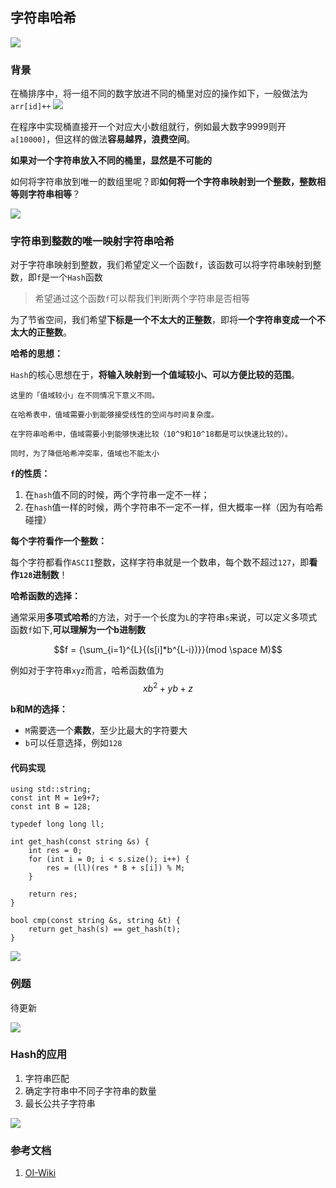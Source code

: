 ## 字符串哈希

![](https://myimages-wqz.oss-cn-shanghai.aliyuncs.com/intern/202208191503510.png)
### 背景
在桶排序中，将一组不同的数字放进不同的桶里对应的操作如下，一般做法为`arr[id]++`
![](https://myimages-wqz.oss-cn-shanghai.aliyuncs.com/intern/202209061029854.png)

在程序中实现桶直接开一个对应大小数组就行，例如最大数字9999则开`a[10000]`，但这样的做法**容易越界，浪费空间**。

**如果对一个字符串放入不同的桶里，显然是不可能的**

如何将字符串放到唯一的数组里呢？即**如何将一个字符串映射到一个整数，整数相等则字符串相等**？

![](https://myimages-wqz.oss-cn-shanghai.aliyuncs.com/intern/202208191503510.png)
### 字符串到整数的唯一映射字符串哈希

对于字符串映射到整数，我们希望定义一个函数`f`，该函数可以将字符串映射到整数，即`f`是一个`Hash`函数

> 希望通过这个函数`f`可以帮我们判断两个字符串是否相等

为了节省空间，我们希望**下标是一个不太大的正整数**，即将**一个字符串变成一个不太大的正整数**。

**哈希的思想：**

`Hash`的核心思想在于，**将输入映射到一个值域较小、可以方便比较的范围**。
```
这里的「值域较小」在不同情况下意义不同。

在哈希表中，值域需要小到能够接受线性的空间与时间复杂度。

在字符串哈希中，值域需要小到能够快速比较（10^9和10^18都是可以快速比较的）。

同时，为了降低哈希冲突率，值域也不能太小
```

**`f`的性质：**
1. 在`hash`值不同的时候，两个字符串一定不一样；
2. 在`hash`值一样的时候，两个字符串不一定不一样，但大概率一样（因为有哈希碰撞）

**每个字符看作一个整数：**

每个字符都看作`ASCII`整数，这样字符串就是一个数串，每个数不超过`127`，即**看作`128`进制数**！

**哈希函数的选择：**

通常采用**多项式哈希**的方法，对于一个长度为`L`的字符串`s`来说，可以定义多项式函数`f`如下,**可以理解为一个b进制数**

$$f = {\sum_{i=1}^{L}{(s[i]*b^{L-i})}}(mod \space M)$$

例如对于字符串`xyz`而言，哈希函数值为
$$xb^2+ yb + z$$

**b和M的选择：**
* `M`需要选一个**素数**，至少比最大的字符要大
* `b`可以任意选择，例如`128`

#### 代码实现
```
using std::string;
const int M = 1e9+7;
const int B = 128;

typedef long long ll;

int get_hash(const string &s) {
    int res = 0;
    for (int i = 0; i < s.size(); i++) {
        res = (ll)(res * B + s[i]) % M;
    }

    return res;
}

bool cmp(const string &s, string &t) {
    return get_hash(s) == get_hash(t);
}
```

![](https://myimages-wqz.oss-cn-shanghai.aliyuncs.com/intern/202208191503510.png)
### 例题
待更新



![](https://myimages-wqz.oss-cn-shanghai.aliyuncs.com/intern/202208191503510.png)
### Hash的应用
1. 字符串匹配
2. 确定字符串中不同子字符串的数量
3. 最长公共子字符串

![](https://myimages-wqz.oss-cn-shanghai.aliyuncs.com/intern/202208191503510.png)
### 参考文档
1. [OI-Wiki](https://oi-wiki.org/string/hash/#%E6%9C%80%E9%95%BF%E5%85%AC%E5%85%B1%E5%AD%90%E5%AD%97%E7%AC%A6%E4%B8%B2)



